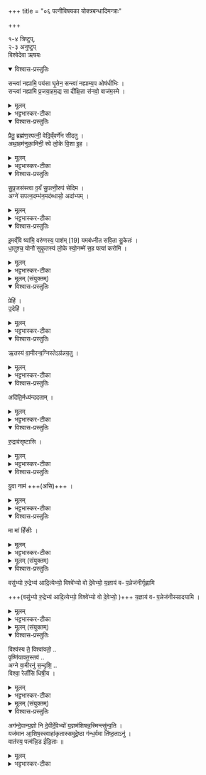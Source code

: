+++
title = "०६ पत्नीविषयका योक्त्रबन्धादिमन्त्राः"

+++

१-४ त्रिष्टुप्,   
२-३ अनुष्टुप्   
विश्वेदेवा ऋषयः

<details open><summary>विश्वास-प्रस्तुतिः</summary>

सन्त्वा॑ नह्यामि॒ पय॑सा घृ॒तेन॒ सन्त्वा॑ नह्याम्य॒प ओष॑धीभिः  ।   
सन्त्वा॑ नह्यामि प्र॒जया॒हम॒द्य सा दी॑क्षि॒ता स॑नवो॒ वाज॑म॒स्मे  ।   
</details>

<details><summary>मूलम्</summary>

सन्त्वा॑ नह्यामि॒ पय॑सा घृ॒तेन॒ सन्त्वा॑ नह्याम्य॒प ओष॑धीभिः  ।   
सन्त्वा॑ नह्यामि प्र॒जया॒हम॒द्य सा दी॑क्षि॒ता स॑नवो॒ वाज॑म॒स्मे  ।   
</details>

<details><summary>भट्टभास्कर-टीका</summary>

1पत्नीं संनह्यति - हे पत्नि त्वां संनह्यामि पयसा घृतेन च सह बध्नामि अनेन योक्त्रसंनहनेन हेतुना । किं च - अद्भिरोषधीभिश्च त्वां संनह्यामि । अप इति व्यत्ययेन तृतीयार्थे द्वितीया । यद्वा - त्वत्सन्नहनेन हेतुना अप ओषधीभिस्सह सन्नह्यामि । किं च - त्वां प्रजया पुत्रादिकयाऽहमद्य इदानीं सन्नह्यामि । सा त्वमनेन दीक्षिता अस्मे अस्मभ्यं वाजमन्नं सनवः संविभज देहि वा । यद्वा - अस्मदर्थं हविर्लक्षणमन्नं साधय ॥
</details>

<details open><summary>विश्वास-प्रस्तुतिः</summary>

प्रैतु॒ ब्रह्म॑ण॒स्पत्नी॒ वेदि॒व्ँवर्णे॑न सीदतु  ।   
अथा॒हम॑नुका॒मिनी॒ स्वे लो॒के वि॒शा इ॒ह  ।   
</details>

<details><summary>मूलम्</summary>

प्रैतु॒ ब्रह्म॑ण॒स्पत्नी॒ वेदि॒व्ँवर्णे॑न सीदतु  ।   
अथा॒हम॑नुका॒मिनी॒ स्वे लो॒के वि॒शा इ॒ह  ।   
</details>

<details><summary>भट्टभास्कर-टीका</summary>

2दीक्षणीयायां पत्नीं प्राचीमुदानयन् वाचयति - प्रैत्वित्यनुष्टुभा ॥ प्रैतु गच्छतु । ब्रह्मणः परिबृढस्यास्य यज्ञस्य पत्नी पालयित्री वेदिं प्राप्नोतु । 'षष्ठ्याः पतिपुत्र' इति सत्वम् । प्राप्य च वर्णेन रूपेण सीदतु उपविशतु आत्मानमेवाह, पुरुषव्यत्ययो वा । अथानन्तरमहं अनुकामिनी अनुक्रमेण यज्ञफलं यज्ञस्यापि धनसंपादनद्वारेण कामयमाना स्वे लोके बर्हिस्थाने जघनेन गार्हपत्यं विशै उपविशानि । कारकस्य सर्वानन्यत्वात् लोपे सति निघाताभावः । इहास्मिन् कर्मणि ॥
</details>

<details open><summary>विश्वास-प्रस्तुतिः</summary>

सु॒प्र॒जस॑स्त्वा व॒यँ सु॒पत्नी॒रुप॑ सेदिम  ।   
अग्ने॑ सपत्न॒दम्भ॑न॒मद॑ब्धासो॒ अदा॑भ्यम्  ।   
</details>

<details><summary>मूलम्</summary>

सु॒प्र॒जस॑स्त्वा व॒यँ सु॒पत्नी॒रुप॑ सेदिम  ।   
अग्ने॑ सपत्न॒दम्भ॑न॒मद॑ब्धासो॒ अदा॑भ्यम्  ।   
</details>

<details><summary>भट्टभास्कर-टीका</summary>

3तत्रोपसीदति - सुप्रजस इत्यनुष्टुभा ॥ व्याख्यातेयं 'प्रत्युष्टम्' इत्यत्र । सुप्रजसः शोभनपुत्रादिकाः सुपत्नीः शोभनभर्तृकाश्च वयं त्वामुपसेदिम उपसीदामहे । अग्ने सपत्नानां शत्रूणां दम्भनं हिंसितारं अदाभ्यं केन चिदप्यनुपहिंसितव्यम् । अदब्धासः त्वत्प्रसादेन कैनचिदप्यनुपहिंस्या वयम् ॥
</details>

<details open><summary>विश्वास-प्रस्तुतिः</summary>

इ॒मव्ँवि ष्या॑मि॒ वरु॑णस्य॒ पाश॑म् [19]  यमब॑ध्नीत सवि॒ता सु॒केतः॑  ।   
धा॒तुश्च॒ योनौ॑ सुकृ॒तस्य॑ लो॒के स्यो॒नम्मे॑ स॒ह पत्या॑ करोमि  ।   
</details>

<details><summary>मूलम्</summary>

इ॒मव्ँवि ष्या॑मि॒ वरु॑णस्य॒ पाश॑म् [19]  यमब॑ध्नीत सवि॒ता सु॒केतः॑  ।   
धा॒तुश्च॒ योनौ॑ सुकृ॒तस्य॑ लो॒के स्यो॒नम्मे॑ स॒ह पत्या॑ करोमि  ।   
</details>

<details><summary>भट्टभास्कर-टीका</summary>

4इमं विष्यामीति योक्त्रविमोचनमन्त्रोपि तत्रैव व्याख्यातः त्रिष्टुप् ॥ इमं विष्यामि वरुणस्य वारकस्य पाशं विष्यामि विश्लथयामि, यमबध्नीत सविता सुकेतः सुज्ञानः । धातुरपि कारणभूते सुकृतस्य फलस्थाने स्योनं सुखं मम पत्या सह करोमीति ॥
</details>

<details><summary>मूलम् (संयुक्तम्)</summary>

प्रेह्यु॒देह्यृ॒तस्य॑ वा॒मीरन्व॒ग्निस्तेऽग्र॑न्नय॒त्वदि॑ति॒र्मध्य॑न्ददताँ रु॒द्राव॑सृष्टासि यु॒वा नाम॒ मा मा॑ हिँसीः  ।  
</details>

<details open><summary>विश्वास-प्रस्तुतिः</summary>

प्रेहि॑ ।  
उ॒देहि॑ ।  
</details>

<details><summary>मूलम्</summary>

प्रेहि॑ ।  
उ॒देहि॑ ।  
</details>

<details><summary>भट्टभास्कर-टीका</summary>

5पन्नेजनीहस्तां पत्नीमुदानयन् वाचयति - प्रेहीति यजुरन्तमानुष्टुभम् ॥ हे पत्नि प्रेहि प्रथमं गच्छ, उदेह्युदयं भज यद्वा - उत्कृष्टं गच्छ, प्रथमगामित्वात् ।  
</details>

<details open><summary>विश्वास-प्रस्तुतिः</summary>

ऋ॒तस्य॑ वा॒मीरन्व॒ग्निस्तेऽग्र॑न्नय॒तु ।  
</details>

<details><summary>मूलम्</summary>

ऋ॒तस्य॑ वा॒मीरन्व॒ग्निस्तेऽग्र॑न्नय॒तु ।  
</details>

<details><summary>भट्टभास्कर-टीका</summary>

ऋतस्य यज्ञस्य वामीः वननीयेन तद्वती । 'छन्दसीवनिपौ' अग्निस्ते अग्रं अग्र्यं मार्गं अनुपश्चान्नयतु सेवताम् ।   
</details>

<details open><summary>विश्वास-प्रस्तुतिः</summary>

अदि॑ति॒र्मध्य॑न्ददताम् ।  
</details>

<details><summary>मूलम्</summary>

अदि॑ति॒र्मध्य॑न्ददताम् ।  
</details>

<details><summary>भट्टभास्कर-टीका</summary>

अदितिस्तु मध्यं मार्गस्य मध्यदेशं ददतां धारयतु । व्यत्ययेन द्विवचनम् । धात्वाकारस्य वा छान्दसं ह्रस्वत्वम् ।  
</details>

<details open><summary>विश्वास-प्रस्तुतिः</summary>

रु॒द्राव॑सृष्टासि ।  
</details>

<details><summary>मूलम्</summary>

रु॒द्राव॑सृष्टासि ।  
</details>

<details><summary>भट्टभास्कर-टीका</summary>

रुद्रैरवसृष्टाऽसि अनुज्ञाताऽसि त्वम् । 'तृतीया कर्मणि' इति पूर्वपदप्रकृतिस्वरत्वम् ।
</details>

<details open><summary>विश्वास-प्रस्तुतिः</summary>

यु॒वा नाम॑ +++(असि)+++ ।  
</details>

<details><summary>मूलम्</summary>

यु॒वा नाम॑ +++(असि)+++ ।  
</details>

<details><summary>भट्टभास्कर-टीका</summary>

अनुज्ञाकरणमाह - युवा युवतिर्नाम त्वमसि तस्मादहिंस्याऽसि । युवशब्दात् 'यूनः' इति तिप्रत्ययापवादोसौ प्रत्ययः छान्दसः, अत एवान्तोदात्तत्वम् ।  
</details>

<details open><summary>विश्वास-प्रस्तुतिः</summary>

मा मा॑ हिँसीः  ।  
</details>

<details><summary>मूलम्</summary>

मा मा॑ हिँसीः  ।  
</details>

<details><summary>भट्टभास्कर-टीका</summary>

मां मा हिंसीः यज्ञस्यानिवृत्तौ अहं हिंसितस्स्याम् । अत एनामादाय प्रेहीति ॥
</details>

<details><summary>मूलम् (संयुक्तम्)</summary>

वसु॑भ्यो रु॒द्रेभ्य॑ आदि॒त्येभ्यो॒ विश्वे॑भ्यो वो दे॒वेभ्यᳶ॑ प॒न्नेज॑नीर्गृह्णामि य॒ज्ञाय॑ वᳶ *सादयामि॒*
</details>

<details open><summary>विश्वास-प्रस्तुतिः</summary>

वसु॑भ्यो रु॒द्रेभ्य॑ आदि॒त्येभ्यो॒ विश्वे॑भ्यो वो दे॒वेभ्यो॒  य॒ज्ञाय॑ वᳶ प॒न्नेज॑नीर्गृह्णामि  

+++(वसु॑भ्यो रु॒द्रेभ्य॑ आदि॒त्येभ्यो॒ विश्वे॑भ्यो वो दे॒वेभ्यो॒ )+++ य॒ज्ञाय॑ वᳶ प॒न्नेज॑नीस्सादयामि ।   
</details>

<details><summary>मूलम्</summary>

वसु॑भ्यो रु॒द्रेभ्य॑ आदि॒त्येभ्यो॒ विश्वे॑भ्यो वो दे॒वेभ्यो॒  य॒ज्ञाय॑ वᳶ प॒न्नेज॑नीर्गृह्णामि  

+++(वसु॑भ्यो रु॒द्रेभ्य॑ आदि॒त्येभ्यो॒ विश्वे॑भ्यो वो दे॒वेभ्यो॒ )+++ य॒ज्ञाय॑ वᳶ प॒न्नेज॑नीस्सादयामि ।   
</details>

<details><summary>भट्टभास्कर-टीका</summary>

6-7पन्नेजनीनां ग्रहणसादन मन्त्रौ वसुभ्य इत्यादिका उष्णिहौ, मध्ये अष्टाक्षरः पादः, अभित एकादशाक्षरौ । 'यज्ञाय वः' इति मन्त्रयोरन्तः । गृह्णामीति सादयामीति चेति । सादने वसुभ्य इत्याद्यनुषज्यते ॥
</details>

<details><summary>मूलम् (संयुक्तम्)</summary>

विश्व॑स्य ते॒ विश्वा॑वतो॒ वृष्णि॑यावतः [20] तवा॑ग्ने वा॒मीरनु॑ स॒न्दृशि॒ विश्वा॒ रेताँ॑सि धिषी॒य
</details>

<details open><summary>विश्वास-प्रस्तुतिः</summary>

विश्व॑स्य ते॒ विश्वा॑वतो॒ ..  
वृष्णि॑यावत॒स्तव॑ ..  
अग्ने वा॒मीरनु॑ स॒न्दृशि॒ ..   
विश्वा॒ रेताँ॑सि धिषी॒य ।  
</details>

<details><summary>मूलम्</summary>

विश्व॑स्य ते॒ विश्वा॑वतो॒ ..  
वृष्णि॑यावत॒स्तव॑ ..  
अग्ने वा॒मीरनु॑ स॒न्दृशि॒ ..   
विश्वा॒ रेताँ॑सि धिषी॒य ।  
</details>

<details><summary>भट्टभास्कर-टीका</summary>

8पत्न्यास्सदसि सादनमुद्गात्रा संख्याप्य वाचयति - विश्वस्य त इति द्वाभ्याम् ॥ तत्र प्रथमाऽनुष्टुप्, तवान्तो द्वितीयः पादः सन्दृश्यन्तः तृतीयः, धिषीयान्तश्चतुर्थः । द्वितीया शक्वरी षट्पदा । हे अग्ने । पादादावपि व्यत्ययेन निघातः । तत् विश्वस्य विश्वात्मनो विश्वावतः विश्वस्वामित्वात्तद्वतः । छान्दसं संहितायां दीर्घत्वम् । वृष्णियावतः वृष्णियं वीर्यं मर्माणि तद्वतः । पूर्ववद्दीर्घत्वम् । ईदृशस्य तव सन्दृशि सन्दर्शने उद्गातुरभेदोपचारः । वामीः वननीयाः पन्नेजनीरिमा आपः । गौरादीत्वान्ङीष् । विश्वा विश्वानि रेतांसि विकारजातानि । तद्धेतुत्वात्ताच्छब्द्यम् । इदृशीरिमा अनुधिषीय तव सन्दर्शनलाभानन्तरं त्वां धारयामि तेनैव हेतुना । धि धारणे, आशिषि लिङ्, 'सुधितवसुधित' इति निपात्यते ॥
</details>

<details><summary>मूलम् (संयुक्तम्)</summary>

अग॑न्दे॒वान्य॒ज्ञो नि दे॒वीर्दे॒वेभ्यो॑ य॒ज्ञम॑शिषन्  
अ॒स्मिन्त्सु॑न्व॒ति यज॑मान आ॒शिष॒स्स्वाहा॑   
कृतास्समुद्रे॒ष्ठा   
ग॑न्ध॒र्वमा ति॑ष्ठ॒ताऽनु॑  ।   
वात॑स्य॒ पत्म॑न्नि॒ड ई॑डि॒ताः ॥ [21]  
</details>

<details open><summary>विश्वास-प्रस्तुतिः</summary>

अग॑न्दे॒वान्य॒ज्ञो नि दे॒वीर्दे॒वेभ्यो॑ य॒ज्ञम॑शिषन्न॒स्मिन्त्सु॑न्व॒ति ।  
यज॑मान आ॒शिष॒स्स्वाहा॑कृतास्समुद्रे॒ष्ठा ग॑न्ध॒र्वमा ति॑ष्ठ॒ताऽनु॑  ।   
वात॑स्य॒ पत्म॑न्नि॒ड ई॑डि॒ताः ॥   
</details>

<details><summary>मूलम्</summary>

अग॑न्दे॒वान्य॒ज्ञो नि दे॒वीर्दे॒वेभ्यो॑ य॒ज्ञम॑शिषन्न॒स्मिन्त्सु॑न्व॒ति ।  
यज॑मान आ॒शिष॒स्स्वाहा॑कृतास्समुद्रे॒ष्ठा ग॑न्ध॒र्वमा ति॑ष्ठ॒ताऽनु॑  ।   
वात॑स्य॒ पत्म॑न्नि॒ड ई॑डि॒ताः ॥   
</details>

<details><summary>भट्टभास्कर-टीका</summary>

9अथ द्वितीया - अगन्देवानिति ॥ यज्ञो देवान् न्यगन् निष्कृष्टमगन्, अभिमतानां साकल्येन संपादनं निष्कर्षः । गमेश्छान्दसे लुङि 'मन्त्रे घस' इत्यादिना च्लेर्लुक् । ततो यज्ञस्तादृक्स्वभावः । देवीः देव्यः आपः देवेभ्यः देवार्थं अशिषन् देवानां विधेयमकुर्वन् । 'सर्तिशास्त्यर्तिभ्यश्च' इत्यङ्, 'शास इदङ्हलोः' इतीत्वम् ।   
किं च - अस्मिन् सुन्वति सोमेन यष्टरि यजमाने या आशिषः प्रार्थनीया अर्थाः, ता अप्यशिषन्नित्येव । यथाऽस्मिन् साकल्येन संपद्यन्ते तथा कृतवत्यः । तस्माद्यूयमपि स्वाहाकृताः यागोपयुक्ताः । ऊर्यादित्वेन गतित्वात् 'गतिरनन्तरः' इति गतेः प्रकृतिस्वरत्वम् । समुद्रेष्ठाः समुद्रवन्ति अस्मादाप इति समुद्र आदित्यः तत्र तिष्ठन्तीति 'सुपि स्थः' इति कः, 'तत्पुरुषे कृति बहुलम्' इति सप्तम्या अलुक् । अनु अनन्तरं च गन्धर्वं गवामुदकानां धारकं आतिष्ठत वर्तध्वम् । ततो वातस्य पत्मन् पतनस्थाने आकाशे । पतेरौणादिको मानिन् । तत्र वृष्टिद्वारेणागत्येत्यर्थः । इडः अन्नान्योषधीरातिष्ठत । व्यत्ययेन शस उदात्तत्वम्, व्यञ्जनविकारश्च । ईडितः स्तुतः सर्वैः प्रशंसनीयः ॥


इति तृतीये पञ्चमे षष्ठोनुवाकः ॥  
</details>
